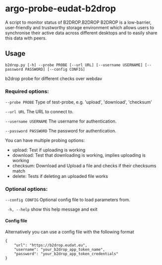# argo-probe-eudat-b2drop
A script to monitor status of B2DROP.B2DROP B2DROP is a low-barrier, user-friendly and trustworthy storage environment which allows users to synchronise their active data across different desktops and to easily share this data with peers.

## Usage
``b2drop.py [-h] --probe PROBE [--url URL] [--username USERNAME] [--password PASSWORD] [--config CONFIG]``


b2drop probe for different checks over webdav

 ### Required options:


 `--probe PROBE`        Type of test-probe, e.g. 'upload', 'download', 'checksum'
 
 `--url URL`            The URL to connect to.
 
 `--username USERNAME`  The username for authentication.
 
 `--password PASSWORD`  The password for authentication.

You can have multiple probing options:

- upload: Test if uploading is working
- download: Test that downloading is working, implies uploading is working
- checksum: Download and Upload a file and checks if their checksums match
- delete: Tests if deleting an uploaded file works


 ### Optional options:
 
 `--config CONFIG`      Optional config file to load parameters from.
 
 ` -h, --help`           show this help message and exit


#### Config file

Alternatively you can use a config file with the following format
```
{
    "url": "https://b2drop.eudat.eu",
    "username": "your_b2drop_app_token_name",
    "password": "your_b2drop_app_token_credentials"
}
```
